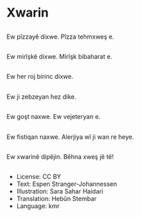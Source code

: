 # Xwarin

##
Ew pîzzayê dixwe. Pîzza tehmxweş e.

##
Ew mirîşkê dixwe. Mirîşk bibaharat e.

##
Ew her roj birinc dixwe.

##
Ew ji zebzeyan hez dike.

##
Ew goşt naxwe. Ew vejeteryan e.

##
Ew fistiqan naxwe. Alerjiya wî ji wan re heye.

##
Ew xwarinê dipêjin. Bêhna xweş jê tê!

##
* License: CC BY
* Text: Espen Stranger-Johannessen
* Illustration: Sara Sahar Haidari
* Translation: Hebûn Stembar
* Language: kmr
